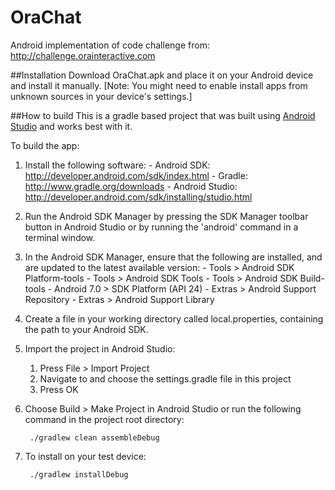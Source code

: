 # OraChat
Android implementation of code challenge from: http://challenge.orainteractive.com

##Installation
Download OraChat.apk and place it on your Android device and install it manually. [Note: You might need to enable install apps from unknown sources in your device's settings.]

##How to build
This is a gradle based project that was built using [Android Studio](http://developer.android.com/sdk/installing/studio.html) and works best with it.

To build the app:


1. Install the following software:
       - Android SDK:
         http://developer.android.com/sdk/index.html
       - Gradle:
         http://www.gradle.org/downloads
       - Android Studio:
         http://developer.android.com/sdk/installing/studio.html

1. Run the Android SDK Manager by pressing the SDK Manager toolbar button
   in Android Studio or by running the 'android' command in a terminal
   window.

1. In the Android SDK Manager, ensure that the following are installed,
   and are updated to the latest available version:
       - Tools > Android SDK Platform-tools
       - Tools > Android SDK Tools
       - Tools > Android SDK Build-tools
       - Android 7.0 > SDK Platform (API 24)
       - Extras > Android Support Repository
       - Extras > Android Support Library

1. Create a file in your working directory called local.properties,
   containing the path to your Android SDK.

1. Import the project in Android Studio:

    1. Press File > Import Project
    1. Navigate to and choose the settings.gradle file in this project
    1. Press OK

1. Choose Build > Make Project in Android Studio or run the following
    command in the project root directory:
   ```
    ./gradlew clean assembleDebug
   ```
1. To install on your test device:

   ```
    ./gradlew installDebug
   ```
